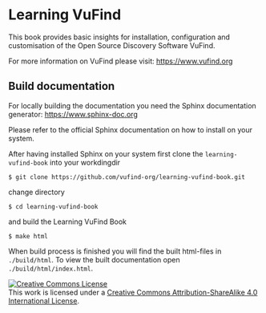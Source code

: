 # Learning VuFind

This book provides basic insights for installation, configuration and customisation of the Open Source Discovery Software VuFind.

For more information on VuFind please visit: https://www.vufind.org

## Build documentation

For locally building the documentation you need the Sphinx documentation generator: https://www.sphinx-doc.org

Please refer to the official Sphinx documentation on how to install on your system.

After having installed Sphinx on your system first clone the `learning-vufind-book` into your workdingdir

    $ git clone https://github.com/vufind-org/learning-vufind-book.git 

change directory

    $ cd learning-vufind-book

and build the Learning VuFind Book

    $ make html

When build process is finished you will find the built html-files in `./build/html`. To view the built documentation open `./build/html/index.html`.

<a rel="license" href="http://creativecommons.org/licenses/by-sa/4.0/"><img alt="Creative Commons License" style="border-width:0" src="https://i.creativecommons.org/l/by-sa/4.0/88x31.png" /></a><br />This work is licensed under a <a rel="license" href="http://creativecommons.org/licenses/by-sa/4.0/">Creative Commons Attribution-ShareAlike 4.0 International License</a>.

